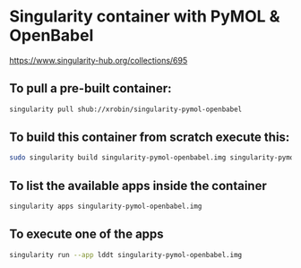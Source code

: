 # Singularity container with PyMOL & OpenBabel

https://www.singularity-hub.org/collections/695

## To pull a pre-built container:
```bash
singularity pull shub://xrobin/singularity-pymol-openbabel
```

## To build this container from scratch execute this:

```bash
sudo singularity build singularity-pymol-openbabel.img singularity-pymol-openbabel.def
```

## To list the available apps inside the container

```bash
singularity apps singularity-pymol-openbabel.img
```

## To execute one of the apps

```bash
singularity run --app lddt singularity-pymol-openbabel.img
```

